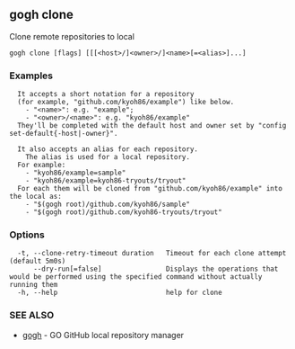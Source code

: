 ## gogh clone

Clone remote repositories to local

```
gogh clone [flags] [[[<host>/]<owner>/]<name>[=<alias>]...]
```

### Examples

```
  It accepts a short notation for a repository
  (for example, "github.com/kyoh86/example") like below.
    - "<name>": e.g. "example"; 
    - "<owner>/<name>": e.g. "kyoh86/example"
  They'll be completed with the default host and owner set by "config set-default{-host|-owner}".

  It also accepts an alias for each repository.
	The alias is used for a local repository.
  For example:
    - "kyoh86/example=sample"
    - "kyoh86/example=kyoh86-tryouts/tryout"
  For each them will be cloned from "github.com/kyoh86/example" into the local as:
    - "$(gogh root)/github.com/kyoh86/sample"
    - "$(gogh root)/github.com/kyoh86-tryouts/tryout"
```

### Options

```
  -t, --clone-retry-timeout duration   Timeout for each clone attempt (default 5m0s)
      --dry-run[=false]                Displays the operations that would be performed using the specified command without actually running them
  -h, --help                           help for clone
```

### SEE ALSO

* [gogh](gogh.md)	 - GO GitHub local repository manager

